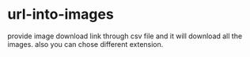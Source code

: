 # url-into-images
provide image download link through csv file and it will download all the images. also you can chose different extension.
